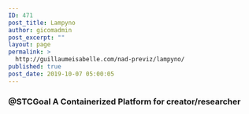 ```yaml
---
ID: 471
post_title: Lampyno
author: gicomadmin
post_excerpt: ""
layout: page
permalink: >
  http://guillaumeisabelle.com/nad-previz/lampyno/
published: true
post_date: 2019-10-07 05:00:05
---
```

<!-- wp:heading {"level":3} -->

### @STCGoal A Containerized Platform for creator/researcher

<!-- /wp:heading -->